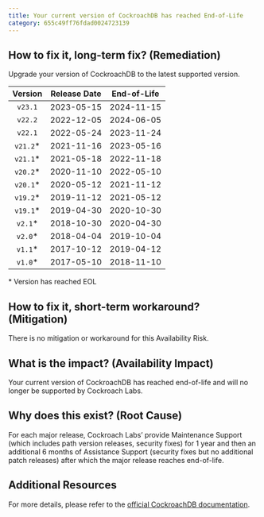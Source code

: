 ```yaml
---
title: Your current version of CockroachDB has reached End-of-Life
category: 655c49ff76fdad0024723139
---
```


## How to fix it, long-term fix? (Remediation)

Upgrade your version of CockroachDB to the latest supported version.

|  Version  | Release Date | End-of-Life |
| :-------: | :----------: | :---------: |
|  `v23.1`  |  2023-05-15  |  2024-11-15 |
|  `v22.2`  |  2022-12-05  |  2024-06-05 |
|  `v22.1`  |  2022-05-24  |  2023-11-24 |
| `v21.2`\* |  2021-11-16  |  2023-05-16 |
| `v21.1`\* |  2021-05-18  |  2022-11-18 |
| `v20.2`\* |  2020-11-10  |  2022-05-10 |
| `v20.1`\* |  2020-05-12  |  2021-11-12 |
| `v19.2`\* |  2019-11-12  |  2021-05-12 |
| `v19.1`\* |  2019-04-30  |  2020-10-30 |
|  `v2.1`\* |  2018-10-30  |  2020-04-30 |
|  `v2.0`\* |  2018-04-04  |  2019-10-04 |
|  `v1.1`\* |  2017-10-12  |  2019-04-12 |
|  `v1.0`\* |  2017-05-10  |  2018-11-10 |

\* Version has reached EOL

## How to fix it, short-term workaround? (Mitigation)

There is no mitigation or workaround for this Availability Risk.

## What is the impact? (Availability Impact)

Your current version of CockroachDB has reached end-of-life and will no longer be supported by Cockroach Labs.

## Why does this exist? (Root Cause)

For each major release, Cockroach Labs’ provide Maintenance Support (which includes path version releases, security fixes) for 1 year and then an additional 6 months of Assistance Support (security fixes but no additional patch releases) after which the major release reaches end-of-life.

## Additional Resources

For more details, please refer to the [official CockroachDB documentation](https://www.cockroachlabs.com/docs/releases/release-support-policy#current-supported-releases).